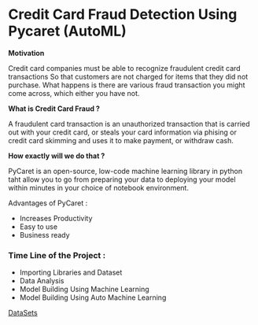 # Credit Card Fraud Detection Using Pycaret (AutoML)

**Motivation**

Credit card companies must be able to recognize fraudulent credit card transactions So that customers are not charged for items that they did not purchase.
What happens is there are various fraud transaction you might come across, which either you have not.

**What is Credit Card Fraud ?**

A fraudulent card transaction is an unauthorized transaction that is carried out with your credit card, or steals your card information via phising or credit card skimming and uses it to make payment, or withdraw cash.

**How exactly will we do that ?**

PyCaret is an open-source, low-code machine learning library in python taht allow you to go from preparing your data to deploying your model within minutes in your choice of notebook environment. 

Advantages of PyCaret :
- Increases Productivity
- Easy to use
- Business ready

### **Time Line of the Project :**
- Importing Libraries and Dataset
- Data Analysis
- Model Building Using Machine Learning
- Model Building Using Auto Machine Learning


<a href="https://shorturl.at/nps07">DataSets </a>
